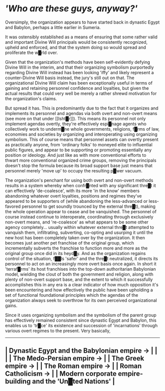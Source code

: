# *'Who are these guys, anyway?'*

Oversimply, the organization appears to have started back in dynastic Egypt and Babylon, perhaps a little earlier in Sumeria.

It was ostensibly established as a means of ensuring that some rather valid and important Divine Will principals would be consistently recognized, upheld and enforced, and that the system doing so would spread and proliferate the w█rld over.

Given that the organization's methods have been self-evidently defying Divine Will in the interim, and that their organizing symbolism purportedly regarding Divine Will instead has been looking 'iffy' and likely represent a counter-Divine Will basis instead, the jury's still out on that.  The organizational Divine Will claim has been exceptionally useful in terms of gaining and retaining personnel confidence and loyalties, but given the actual results that could very well be merely a rather shrewd motivation for the organization's claims.

But spread it has.  This is predominantly due to the fact that it organizes and implements its personnel and agendas via both overt and non-overt means (see more on that under [[Isht█r]]).  This means its personnel not only implement agendas overtly, they're effectively espi█nage agents who collectively work to underm█ne whole governments, religions, f█rms of law, economies and societies by organizing and interoperating using organizing symbolism.  This of course means that personnel assets can overtly present as practically anyone, from 'ordinary folks' to moneyed elite to influential public figures, and appear to be supporting or promoting essentially any position or ideology.  And just like as with more conventional efforts to thwart more conventional organized crime groups, removing the principals doesn't stop the formula because its broad support base just means that personnel merely 'move up' to occupy the resulting p█wer vacuum.

The organization's penchant for using both overt and non-overt methods results in a system whereby when confr█nted with any significant thre█t it can effectively 'de-coalesce', with its more 'in the know' members abandoning whatever overt loyalties, positions and regimes they've appeared to be supporters of (while abandoning the less-advanced or less-favored personnel to get soundly trounced by the external thre█t), making the whole operation appear to cease and be vanquished.  The personnel of course instead continue to interoperate, coordinating through exclusively non-overt means, and 're-coalesce' as what appears to be some other agency completely... usually within whatever external thre█t attempted to vanquish them, infiltrating, subverting, co-opting and usurping it until the new host has been completely taken over by the organization.  It then becomes just another pet franchise of the original group, which incrementally subverts the franchise to function more and more as the original group once did in its heyd█y.  And as the organization regains control of the situation, f██ls 'safer' and the thre█t neutralized, it directs its personnel to act on an increasingly more overt basis once again.  In short it 'terraf█rms' its host franchises into the top-down authoritarian Babylonian model, wielding the clout of both the government and religion, along with plenty of non-overt support base, and the extent to which it successfully accomplishes this in any era is a clear indicator of how much opposition it's been encountering and how effectively the public have been upholding a set of functional foundational principles which the agendas of the organization always seek to overthrow for its own perceived organizational gains.

Since it uses organizing symbolism and the symbolism of the parent group has effectively remained consistent since dynastic Egypt and Babylon, this enables us to 'tr█ce' its existence and succession of 'incarnations' through various overt regimes to the present.  Very basically,

------------------------------------------------
| Dynastic Egypt and the Babylonian empire -> |
| |
| The Medo-Persian empire -> |
| The Greek empire -> |
| The Roman empire -> |
| Roman Catholicism -> |
| Modern corporate empire-building and the 'Un█ted Nations' |
-----------------------------------------------------------------------------------------------


